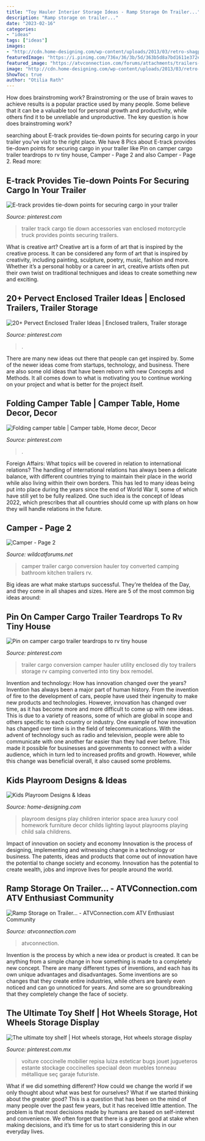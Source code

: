 ```yaml
---
title: "Toy Hauler Interior Storage Ideas - Ramp Storage On Trailer..."
description: "Ramp storage on trailer..."
date: "2023-02-16"
categories:
- "ideas"
tags: ["ideas"]
images:
- "http://cdn.home-designing.com/wp-content/uploads/2013/03/retro-shagpile-chairs-childs-playroom-and-homework-space-exaggerated-lighting.jpeg"
featuredImage: "https://i.pinimg.com/736x/36/3b/5d/363b5d8a7bd1611e372eb781646981ba.jpg"
featured_image: "https://atvconnection.com/forums/attachments/trailers-toy-haulers-motorhomes/8108d1384199072-ramp-storage-trailer-20131111_120421.jpg"
image: "http://cdn.home-designing.com/wp-content/uploads/2013/03/retro-shagpile-chairs-childs-playroom-and-homework-space-exaggerated-lighting.jpeg"
ShowToc: true
author: "Otilia Rath"
---
```



How does brainstroming work?
Brainstroming or the use of brain waves to achieve results is a popular practice used by many people. Some believe that it can be a valuable tool for personal growth and productivity, while others find it to be unreliable and unproductive. The key question is how does brainstroming work?

	

		
searching about E-track provides tie-down points for securing cargo in your trailer you've visit to the right place. We have 8 Pics about E-track provides tie-down points for securing cargo in your trailer like Pin on camper cargo trailer teardrops to rv tiny house, Camper - Page 2 and also Camper - Page 2. Read more:
		
    
## E-track Provides Tie-down Points For Securing Cargo In Your Trailer

<img loading=lazy src="https://i.pinimg.com/originals/90/3c/56/903c5634ca878d0b079cb151ebb97dad.jpg" onerror="this.onerror=null;this.src='https://tse3.mm.bing.net/th?id=OIP.-vJCFkKEiHhoefFLfIyODQHaL6&amp;pid=15.1';" alt="E-track provides tie-down points for securing cargo in your trailer">

_Source: pinterest.com_

>trailer track cargo tie down accessories van enclosed motorcycle truck provides points securing trailers. 

	

What is creative art?
Creative art is a form of art that is inspired by the creative process. It can be considered any form of art that is inspired by creativity, including painting, sculpture, poetry, music, fashion and more. Whether it’s a personal hobby or a career in art, creative artists often put their own twist on traditional techniques and ideas to create something new and exciting.

    
## 20+ Pervect Enclosed Trailer Ideas | Enclosed Trailers, Trailer Storage

<img loading=lazy src="https://i.pinimg.com/736x/e9/eb/4f/e9eb4f7a6e4f75ef82a4e0d9280613dd.jpg" onerror="this.onerror=null;this.src='https://tse3.mm.bing.net/th?id=OIP.SqQGbbLt8R6uyqTPYBnm5gHaFj&amp;pid=15.1';" alt="20+ Pervect Enclosed Trailer Ideas | Enclosed trailers, Trailer storage">

_Source: pinterest.com_

>. 

	

There are many new ideas out there that people can get inspired by. Some of the newer ideas come from startups, technology, and business. There are also some old ideas that have been reborn with new Concepts and Methods. It all comes down to what is motivating you to continue working on your project and what is better for the project itself.

    
## Folding Camper Table | Camper Table, Home Decor, Decor

<img loading=lazy src="https://i.pinimg.com/736x/36/3b/5d/363b5d8a7bd1611e372eb781646981ba.jpg" onerror="this.onerror=null;this.src='https://tse4.mm.bing.net/th?id=OIP.J0_pJYx2hM0x-QpKsPBSPwHaJ3&amp;pid=15.1';" alt="Folding camper table | Camper table, Home decor, Decor">

_Source: pinterest.com_

>. 

	

Foreign Affairs: What topics will be covered in relation to international relations?
The handling of international relations has always been a delicate balance, with different countries trying to maintain their place in the world while also living within their own borders. This has led to many ideas being put into place during the years since the end of World War II, some of which have still yet to be fully realized. One such idea is the concept of Ideas 2022, which prescribes that all countries should come up with plans on how they will handle relations in the future.

    
## Camper - Page 2

<img loading=lazy src="http://www.wildcatforums.net/forum/attachments/off-topic-discussion/3070d1336431460-camper-c293aac3.jpg" onerror="this.onerror=null;this.src='https://tse3.mm.bing.net/th?id=OIP.9Ic1EV6ksBAHdSXl7K8p-gHaE8&amp;pid=15.1';" alt="Camper - Page 2">

_Source: wildcatforums.net_

>camper trailer cargo conversion hauler toy converted camping bathroom kitchen trailers rv. 

	

Big ideas are what make startups successful. They're theIdea of the Day, and they come in all shapes and sizes. Here are 5 of the most common big ideas around:

    
## Pin On Camper Cargo Trailer Teardrops To Rv Tiny House

<img loading=lazy src="https://i.pinimg.com/736x/0c/00/4e/0c004e76abc1d6f07b8976ba0afd3c4d.jpg" onerror="this.onerror=null;this.src='https://tse1.mm.bing.net/th?id=OIP.ecbmsk4Q9WOB6H4uqi3UjAHaJ4&amp;pid=15.1';" alt="Pin on camper cargo trailer teardrops to rv tiny house">

_Source: pinterest.com_

>trailer cargo conversion camper hauler utility enclosed diy toy trailers storage rv camping converted into tiny box remodel. 

	

Invention and technology: How has innovation changed over the years?
Invention has always been a major part of human history. From the invention of fire to the development of cars, people have used their ingenuity to make new products and technologies. However, innovation has changed over time, as it has become more and more difficult to come up with new ideas. This is due to a variety of reasons, some of which are global in scope and others specific to each country or industry.
One example of how innovation has changed over time is in the field of telecommunications. With the advent of technology such as radio and television, people were able to communicate with one another far easier than they had ever before. This made it possible for businesses and governments to connect with a wider audience, which in turn led to increased profits and growth. However, while this change was beneficial overall, it also caused some problems.

    
## Kids Playroom Designs &amp; Ideas

<img loading=lazy src="http://cdn.home-designing.com/wp-content/uploads/2013/03/retro-shagpile-chairs-childs-playroom-and-homework-space-exaggerated-lighting.jpeg" onerror="this.onerror=null;this.src='https://tse4.mm.bing.net/th?id=OIP.SRQHQkdFTKAC7w49mTUuJQHaE8&amp;pid=15.1';" alt="Kids Playroom Designs &amp; Ideas">

_Source: home-designing.com_

>playroom designs play children interior space area luxury cool homework furniture decor childs lighting layout playrooms playing child sala childrens. 

	

Impact of innovation on society and economy
Innovation is the process of designing, implementing and witnessing change in a technology or business. The patents, ideas and products that come out of innovation have the potential to change society and economy. Innovation has the potential to create wealth, jobs and improve lives for people around the world.

    
## Ramp Storage On Trailer... - ATVConnection.com ATV Enthusiast Community

<img loading=lazy src="https://atvconnection.com/forums/attachments/trailers-toy-haulers-motorhomes/8108d1384199072-ramp-storage-trailer-20131111_120421.jpg" onerror="this.onerror=null;this.src='https://tse3.mm.bing.net/th?id=OIP.tdtqH0BQZsnplJNqTO8p3AHaFj&amp;pid=15.1';" alt="Ramp Storage on Trailer... - ATVConnection.com ATV Enthusiast Community">

_Source: atvconnection.com_

>atvconnection. 

	

Invention is the process by which a new idea or product is created. It can be anything from a simple change in how something is made to a completely new concept. There are many different types of inventions, and each has its own unique advantages and disadvantages. Some inventions are so changes that they create entire industries, while others are barely even noticed and can go unnoticed for years. And some are so groundbreaking that they completely change the face of society.

    
## The Ultimate Toy Shelf | Hot Wheels Storage, Hot Wheels Storage Display

<img loading=lazy src="https://i.pinimg.com/736x/2c/96/25/2c962514f0f6a73cbe196f285fffdb65.jpg" onerror="this.onerror=null;this.src='https://tse2.mm.bing.net/th?id=OIP.Uv2ACq0UWANUC7z4N_-6UAHaHa&amp;pid=15.1';" alt="The ultimate toy shelf | Hot wheels storage, Hot wheels storage display">

_Source: pinterest.com.mx_

>voiture coccinelle mobilier repisa luiza esteticar bugs jouet jugueteros estante stockage coccinelles speciaal deon muebles tonneau métallique seç garaje futuriste. 

	

What if we did something different?
How could we change the world if we only thought about what was best for ourselves? What if we started thinking about the greater good? This is a question that has been on the mind of many people over the past few years, but it has received little attention. The problem is that most decisions made by humans are based on self-interest and convenience. We often forget that there is a greater good at stake when making decisions, and it’s time for us to start considering this in our everyday lives.

